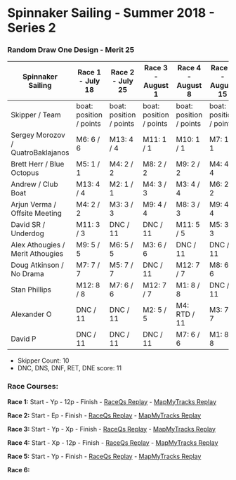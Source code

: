 # Spinnaker Sailing - Summer 2018 - Series 2
### Random Draw One Design - Merit 25

| Spinnaker Sailing | Race 1 - July 18 | Race 2 - July 25 | Race 3 - August 1 | Race 4 - August 8 | Race 5 - August 15 | Race 6 - August 22 | Series Points | Final Series Points |
| --- | --- | --- | --- | --- | --- | --- | --- | --- |
| Skipper / Team | boat: position / points | boat: position / points | boat: position / points | boat: position / points | boat: position / points | boat: position / points | | Best 4 Races |
| Sergey Morozov / QuatroBaklajanos | M6: 6 / 6 | M13: 4 / 4 | M11: 1 / 1  | M10: 1 / 1 | M7: 1 / 1 |  | 13 | 7 |
| Brett Herr / Blue Octopus | M5: 1 / 1 | M4: 2 / 2 | M8: 2 / 2 | M9: 2 / 2 | M4: 4 / 4 |  | 11 | 7 |
| Andrew / Club Boat | M13: 4 / 4 | M2: 1 / 1 | M4: 3 / 3 | M3: 4 / 4 | M6: 2 / 2 |  | 14 | 10 |
| Arjun Verma / Offsite Meeting | M4: 2 / 2 | M3: 3 / 3 | M9: 4 / 4 | M8: 3 / 3 | M9: 4 / 4 |  | 16 | 12 |
| David SR / Underdog | M11: 3 / 3 | DNC / 11  | DNC / 11 | M11: 5 / 5 | M5: 3 / 3 |  | 33 | 22 |
| Alex Athougies / Merit Athougies | M9: 5 / 5 | M6: 5 / 5 | M3: 6 / 6 | DNC / 11 | DNC / 11 |  | 38 | 27 |
| Doug Atkinson / No Drama | M7: 7 / 7 | M5: 7 / 7  | DNC / 11 | M12: 7 / 7 | M8: 6 / 6 |  | 38 | 27 |
| Stan Phillips | M12: 8 / 8 | M7: 6 / 6 | M12: 7 / 7 | M1: 8 / 8 | DNC / 11 |  | 40 | 29 |
| Alexander O | DNC / 11 | DNC / 11  | M2: 5 / 5 | M4: RTD / 11 | M3: 7 / 7 |  | 45 | 34 |
| David P | DNC / 11 | DNC / 11 | DNC / 11 | M7: 6 / 6 | M1: 8 / 8 |  | 47 | 36 |
* Skipper Count: 10
* DNC, DNS, DNF, RET, DNE score: 11


### Race Courses:

**Race 1:** Start - Yp - 12p - Finish - [RaceQs Replay](http://raceqs.com/regattas/65439?eventId=70783) - [MapMyTracks Replay](http://www.mapmytracks.com/explore/activity/2944899)

**Race 2:** Start - Ep - Finish - [RaceQs Replay](http://raceqs.com/regattas/65439?eventId=70784) - [MapMyTracks Replay](http://www.mapmytracks.com/explore/activity/2944904)

**Race 3:** Start - Yp - Xp - Finish - [RaceQs Replay](http://raceqs.com/regattas/65439?eventId=70785) - [MapMyTracks Replay](http://www.mapmytracks.com/explore/activity/2946415)

**Race 4:** Start - Xp - 12p - Finish - [RaceQs Replay](http://raceqs.com/regattas/65439?eventId=70786) - [MapMyTracks Replay](http://www.mapmytracks.com/explore/activity/2957966)

**Race 5:** Start - Yp - Finish - [RaceQs Replay](http://raceqs.com/regattas/65439?eventId=70787) - [MapMyTracks Replay](http://www.mapmytracks.com/explore/activity/2967686)

**Race 6:**